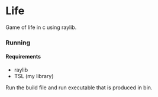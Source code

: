 # Life
Game of life in c using raylib.

### Running
#### Requirements
- raylib
- TSL (my library)

Run the build file and run executable that is produced in bin.
